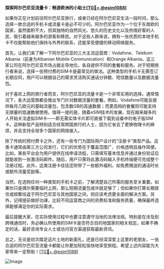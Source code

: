 **探索阿尔巴尼亚流量卡：畅游欧洲的小贴士[[TG💪+ @esim1088](https://t.me/s/esim1088)]**

如果你正在计划前往阿尔巴尼亚旅行，或者已经在阿尔巴尼亚生活一段时间，那么选择一款合适的手机卡或流量卡是必不可少的。阿尔巴尼亚作为一个位于东南欧的国家，虽然面积不大，但其独特的自然风光、悠久的历史文化以及热情好客的人民，吸引着越来越多的游客和移民。对于这些人群来说，拥有一张优质的本地手机卡不仅能帮助他们保持与外界的联系，还能享受便捷的移动网络服务。

首先，让我们来了解一下阿尔巴尼亚的三大主流运营商：Vodafone、Telekom Albania（前身为Albanian Mobile Communication）和Orange Albania。这三家公司在阿尔巴尼亚市场占据主导地位，各自提供不同的套餐和服务。对于短期旅行者来说，选择一张预付费的SIM卡是最常见的做法。这种类型的手机卡无需签订长期合同，用户可以根据自己的需求灵活购买通话分钟数、短信数量以及数据流量包。

对于喜欢上网的旅行者而言，阿尔巴尼亚的流量卡是一个非常实用的选择。通常情况下，各大运营商都会推出专门针对数据流量的套餐。例如，Vodafone可能会提供每月几欧元的基础流量包，包含数GB的高速数据；而更高档的套餐则可能支持无限量的低速数据使用。值得一提的是，随着eSIM技术的发展，现在越来越多的人开始关注虚拟SIM卡——即无需实体卡片即可直接下载到设备中的电子版SIM卡。这种新型产品特别适合经常跨国旅行的人士，因为它省去了更换物理卡的麻烦，并且支持全球多个国家的网络接入。

除了传统的预付费卡之外，还有一些专门为国际用户设计的“注册卡”类型产品。这类卡通常由第三方公司发行，它们的优势在于覆盖范围广、价格透明且操作简便。比如，某些平台会为用户提供在线申请流程，只需填写基本信息并通过身份验证后就能收到一张激活码邮件。随后，用户只需将此激活码输入手机终端便可完成整个注册过程。此外，这类注册卡往往还附带了一些额外福利，如免费赠送的通话时长或额外流量奖励等。

当然，在选购任何一种类型的手机卡之前，了解清楚自己所需的服务至关重要。如果你只是偶尔需要临时上网，那么短期流量包或许就足够了；但如果你打算长期居住或频繁往返于阿尔巴尼亚与其他国家之间，则应该考虑更全面的解决方案。另外，记得提前做好功课，比较不同运营商之间的资费标准和服务质量，确保最终选择能够满足你的实际需求。

最后提醒大家，在实际使用过程中也要注意遵守当地的法律法规。特别是在涉及到跨境通信时，务必确认所使用的SIM卡是否符合目的地国家的相关规定。如果不确定的话，最好咨询专业人士或访问官方渠道获取最新资讯。

总之，无论是初次踏足这片土地的新面孔，还是已经深深爱上这里的老朋友，一张合适的阿尔巴尼亚流量卡都能让你更加轻松愉快地享受旅程。希望上述内容能为大家带来一定帮助！[[TG💪+ @esim1088](https://t.me/s/esim1088)] 

![Image](https://i.postimg.cc/4NQfJmqS/Snipaste-2025-05-13-00-14-12.png)